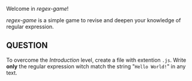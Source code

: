 Welcome in *regex-game*!

*regex-game* is a simple game to revise and deepen your knowledge of regular expression.

## QUESTION
To overcome the _Introduction_ level, create a file with extention `.js`.
Write **only** the regular expression witch match the string "`Hello World!`" in any text.